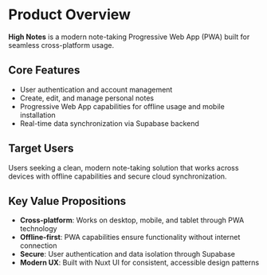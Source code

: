 # Product Overview

**High Notes** is a modern note-taking Progressive Web App (PWA) built for seamless cross-platform usage.

## Core Features
- User authentication and account management
- Create, edit, and manage personal notes
- Progressive Web App capabilities for offline usage and mobile installation
- Real-time data synchronization via Supabase backend

## Target Users
Users seeking a clean, modern note-taking solution that works across devices with offline capabilities and secure cloud synchronization.

## Key Value Propositions
- **Cross-platform**: Works on desktop, mobile, and tablet through PWA technology
- **Offline-first**: PWA capabilities ensure functionality without internet connection
- **Secure**: User authentication and data isolation through Supabase
- **Modern UX**: Built with Nuxt UI for consistent, accessible design patterns